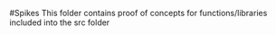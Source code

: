 #Spikes
This folder contains proof of concepts for functions/libraries included into the src folder
